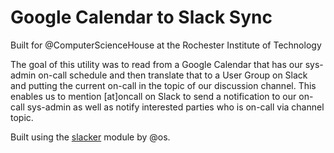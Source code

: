 # Google Calendar to Slack Sync

Built for @ComputerScienceHouse at the Rochester Institute of Technology

The goal of this utility was to read from a Google Calendar that has our sys-admin on-call schedule and then translate that to a User Group on Slack and putting the current on-call in the topic of our discussion channel. This enables us to mention [at]oncall on Slack to send a notification to our on-call sys-admin as well as notify interested parties who is on-call via channel topic.

Built using the [slacker](https://github.com/os/slacker) module by @os.